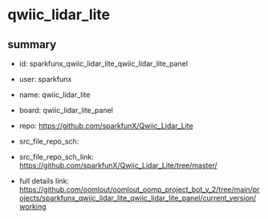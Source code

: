 # qwiic_lidar_lite
 
## summary 
* id: sparkfunx_qwiic_lidar_lite_qwiic_lidar_lite_panel
* user: sparkfunx
* name: qwiic_lidar_lite
* board: qwiic_lidar_lite_panel
* repo: https://github.com/sparkfunX/Qwiic_Lidar_Lite



* src_file_repo_sch: 
* src_file_repo_sch_link: https://github.com/sparkfunX/Qwiic_Lidar_Lite/tree/master/
* full details link: https://github.com/oomlout/oomlout_oomp_project_bot_v_2/tree/main/projects/sparkfunx_qwiic_lidar_lite_qwiic_lidar_lite_panel/current_version/working  








